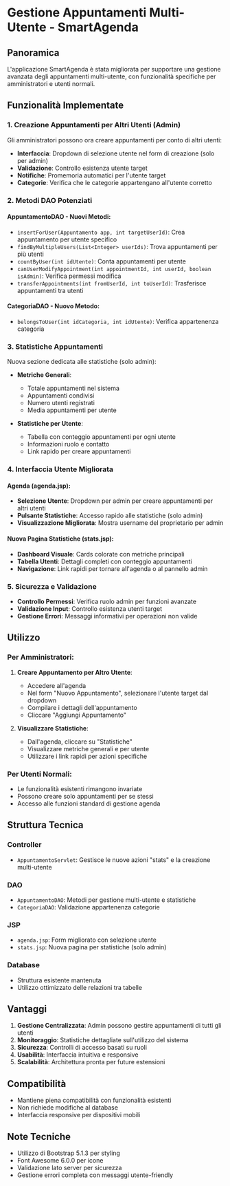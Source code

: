 # Gestione Appuntamenti Multi-Utente - SmartAgenda

## Panoramica

L'applicazione SmartAgenda è stata migliorata per supportare una gestione avanzata degli appuntamenti multi-utente, con funzionalità specifiche per amministratori e utenti normali.

## Funzionalità Implementate

### 1. **Creazione Appuntamenti per Altri Utenti (Admin)**

Gli amministratori possono ora creare appuntamenti per conto di altri utenti:

- **Interfaccia**: Dropdown di selezione utente nel form di creazione (solo per admin)
- **Validazione**: Controllo esistenza utente target
- **Notifiche**: Promemoria automatici per l'utente target
- **Categorie**: Verifica che le categorie appartengano all'utente corretto

### 2. **Metodi DAO Potenziati**

#### AppuntamentoDAO - Nuovi Metodi:
- `insertForUser(Appuntamento app, int targetUserId)`: Crea appuntamento per utente specifico
- `findByMultipleUsers(List<Integer> userIds)`: Trova appuntamenti per più utenti
- `countByUser(int idUtente)`: Conta appuntamenti per utente
- `canUserModifyAppointment(int appointmentId, int userId, boolean isAdmin)`: Verifica permessi modifica
- `transferAppointments(int fromUserId, int toUserId)`: Trasferisce appuntamenti tra utenti

#### CategoriaDAO - Nuovo Metodo:
- `belongsToUser(int idCategoria, int idUtente)`: Verifica appartenenza categoria

### 3. **Statistiche Appuntamenti**

Nuova sezione dedicata alle statistiche (solo admin):

- **Metriche Generali**:
  - Totale appuntamenti nel sistema
  - Appuntamenti condivisi
  - Numero utenti registrati
  - Media appuntamenti per utente

- **Statistiche per Utente**:
  - Tabella con conteggio appuntamenti per ogni utente
  - Informazioni ruolo e contatto
  - Link rapido per creare appuntamenti

### 4. **Interfaccia Utente Migliorata**

#### Agenda (agenda.jsp):
- **Selezione Utente**: Dropdown per admin per creare appuntamenti per altri utenti
- **Pulsante Statistiche**: Accesso rapido alle statistiche (solo admin)
- **Visualizzazione Migliorata**: Mostra username del proprietario per admin

#### Nuova Pagina Statistiche (stats.jsp):
- **Dashboard Visuale**: Cards colorate con metriche principali
- **Tabella Utenti**: Dettagli completi con conteggio appuntamenti
- **Navigazione**: Link rapidi per tornare all'agenda o al pannello admin

### 5. **Sicurezza e Validazione**

- **Controllo Permessi**: Verifica ruolo admin per funzioni avanzate
- **Validazione Input**: Controllo esistenza utenti target
- **Gestione Errori**: Messaggi informativi per operazioni non valide

## Utilizzo

### Per Amministratori:

1. **Creare Appuntamento per Altro Utente**:
   - Accedere all'agenda
   - Nel form "Nuovo Appuntamento", selezionare l'utente target dal dropdown
   - Compilare i dettagli dell'appuntamento
   - Cliccare "Aggiungi Appuntamento"

2. **Visualizzare Statistiche**:
   - Dall'agenda, cliccare su "Statistiche"
   - Visualizzare metriche generali e per utente
   - Utilizzare i link rapidi per azioni specifiche

### Per Utenti Normali:

- Le funzionalità esistenti rimangono invariate
- Possono creare solo appuntamenti per se stessi
- Accesso alle funzioni standard di gestione agenda

## Struttura Tecnica

### Controller
- `AppuntamentoServlet`: Gestisce le nuove azioni "stats" e la creazione multi-utente

### DAO
- `AppuntamentoDAO`: Metodi per gestione multi-utente e statistiche
- `CategoriaDAO`: Validazione appartenenza categorie

### JSP
- `agenda.jsp`: Form migliorato con selezione utente
- `stats.jsp`: Nuova pagina per statistiche (solo admin)

### Database
- Struttura esistente mantenuta
- Utilizzo ottimizzato delle relazioni tra tabelle

## Vantaggi

1. **Gestione Centralizzata**: Admin possono gestire appuntamenti di tutti gli utenti
2. **Monitoraggio**: Statistiche dettagliate sull'utilizzo del sistema
3. **Sicurezza**: Controlli di accesso basati su ruoli
4. **Usabilità**: Interfaccia intuitiva e responsive
5. **Scalabilità**: Architettura pronta per future estensioni

## Compatibilità

- Mantiene piena compatibilità con funzionalità esistenti
- Non richiede modifiche al database
- Interfaccia responsive per dispositivi mobili

## Note Tecniche

- Utilizzo di Bootstrap 5.1.3 per styling
- Font Awesome 6.0.0 per icone
- Validazione lato server per sicurezza
- Gestione errori completa con messaggi utente-friendly 